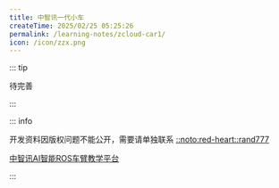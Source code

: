```yaml
---
title: 中智讯一代小车
createTime: 2025/02/25 05:25:26
permalink: /learning-notes/zcloud-car1/
icon: /icon/zzx.png
---
```


::: tip 

待完善

:::

::: info

开发资料因版权问题不能公开，需要请单独联系 [::noto:red-heart::rand777](/friends/persons/)

[中智讯AI智能ROS车臂教学平台](https://www.zonesion.com.cn/index/index/productinfo/id/25.html)

:::

